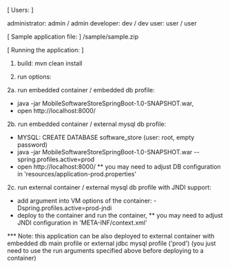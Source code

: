 [ Users: ]

administrator: admin / admin
developer: dev / dev
user: user / user

[ Sample application file: ]
/sample/sample.zip

[ Running the application: ]

1. build: mvn clean install

2. run options:

2a. run embedded container / embedded db profile:

* java -jar MobileSoftwareStoreSpringBoot-1.0-SNAPSHOT.war,
* open http://localhost:8000/

2b. run embedded container / external mysql db profile:

* MYSQL: CREATE DATABASE software_store (user: root, empty password)
* java -jar MobileSoftwareStoreSpringBoot-1.0-SNAPSHOT.war --spring.profiles.active=prod
* open http://localhost:8000/
** you may need to adjust DB configuration in 'resources/application-prod.properties'

2c. run external container / external mysql db profile with JNDI support:
* add argument into VM options of the container: -Dspring.profiles.active=prod-jndi
* deploy to the container and run the container,
** you may need to adjust JNDI configuration in 'META-INF/context.xml'


*** Note: this application can be also deployed to external container
with embedded db main profile or external jdbc mysql profile ('prod')
(you just need to use the run arguments specified above before deploying to a container)